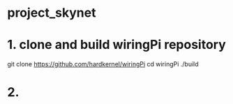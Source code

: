 # project_skynet

# 1. clone and build wiringPi repository
git clone https://github.com/hardkernel/wiringPi
cd wiringPi
./build

# 2. 
